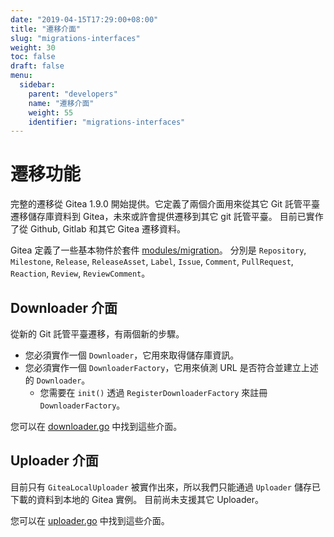 ```yaml
---
date: "2019-04-15T17:29:00+08:00"
title: "遷移介面"
slug: "migrations-interfaces"
weight: 30
toc: false
draft: false
menu:
  sidebar:
    parent: "developers"
    name: "遷移介面"
    weight: 55
    identifier: "migrations-interfaces"
---
```


# 遷移功能

完整的遷移從 Gitea 1.9.0 開始提供。它定義了兩個介面用來從其它 Git 託管平臺遷移儲存庫資料到 Gitea，未來或許會提供遷移到其它 git 託管平臺。
目前已實作了從 Github, Gitlab 和其它 Gitea 遷移資料。

Gitea 定義了一些基本物件於套件 [modules/migration](https://github.com/go-gitea/gitea/tree/master/modules/migration)。
分別是 `Repository`, `Milestone`, `Release`, `ReleaseAsset`, `Label`, `Issue`, `Comment`, `PullRequest`, `Reaction`, `Review`, `ReviewComment`。

## Downloader 介面

從新的 Git 託管平臺遷移，有兩個新的步驟。

- 您必須實作一個 `Downloader`，它用來取得儲存庫資訊。
- 您必須實作一個 `DownloaderFactory`，它用來偵測 URL 是否符合並建立上述的 `Downloader`。
  - 您需要在 `init()` 透過 `RegisterDownloaderFactory` 來註冊 `DownloaderFactory`。

您可以在 [downloader.go](https://github.com/go-gitea/gitea/blob/master/modules/migration/downloader.go) 中找到這些介面。

## Uploader 介面

目前只有 `GiteaLocalUploader` 被實作出來，所以我們只能通過 `Uploader` 儲存已下載的資料到本地的 Gitea 實例。
目前尚未支援其它 Uploader。

您可以在 [uploader.go](https://github.com/go-gitea/gitea/blob/master/modules/migration/uploader.go) 中找到這些介面。
